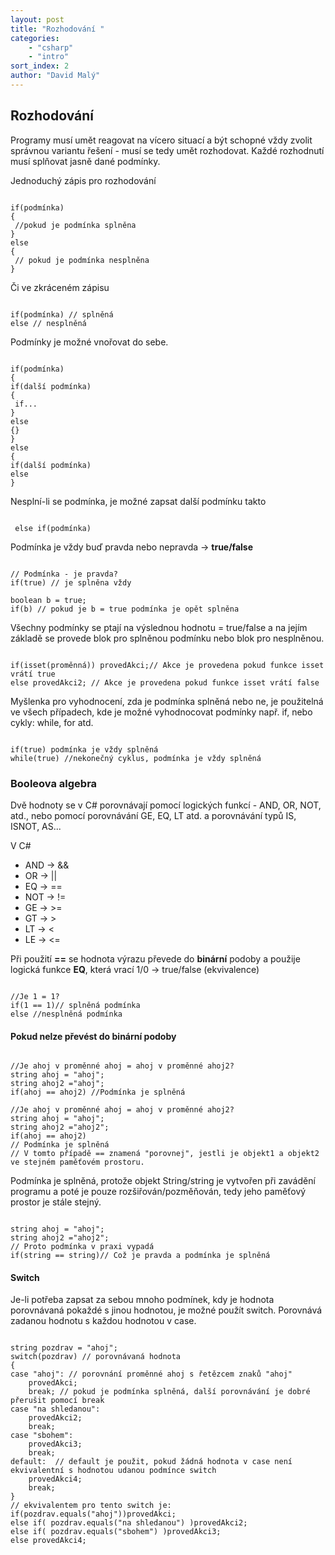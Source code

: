 ```yaml
---
layout: post
title: "Rozhodování "
categories:
    - "csharp"
    - "intro"
sort_index: 2
author: "David Malý"
--- 
```



## Rozhodování


Programy musí umět reagovat na vícero situací a být schopné vždy zvolit správnou variantu řešení - musí se tedy umět rozhodovat.
Každé rozhodnutí musí splňovat jasně dané podmínky.



Jednoduchý zápis pro rozhodování


```

if(podmínka)
{
 //pokud je podmínka splněna
}
else
{
 // pokud je podmínka nesplněna
}

```


Či ve zkráceném zápisu


```

if(podmínka) // splněná
else // nesplněná

```


Podmínky je možné vnořovat do sebe.


```

if(podmínka)
{if(další podmínka){ if...}else{}
}
else
{if(další podmínka)else
}

```


Nesplní-li se podmínka, je možné zapsat další podmínku takto


```

 else if(podmínka)

```


Podmínka je vždy buď pravda nebo nepravda -> **true/false**


```

// Podmínka - je pravda?
if(true) // je splněna vždy

boolean b = true;
if(b) // pokud je b = true podmínka je opět splněna

```


Všechny podmínky se ptají na výslednou hodnotu = true/false a na jejím základě se provede blok pro splněnou podmínku nebo blok pro nesplněnou.


```

if(isset(proměnná)) provedAkci;// Akce je provedena pokud funkce isset vrátí true
else provedAkci2; // Akce je provedena pokud funkce isset vrátí false

```


Myšlenka pro vyhodnocení, zda je podmínka splněná nebo ne, je použitelná ve všech případech, kde je možné vyhodnocovat podmínky např. if, nebo cykly: while, for atd.


```

if(true) podmínka je vždy splněná
while(true) //nekonečný cyklus, podmínka je vždy splněná

```





### Booleova algebra


Dvě hodnoty se v C# porovnávají pomocí logických funkcí - AND, OR, NOT, atd., nebo pomocí porovnávání GE, EQ, LT atd. a porovnávání typů IS, ISNOT, AS... 

V C#
- AND -> &&
- OR -> ||
- EQ -> ==
- NOT -> !=
- GE -> >=
- GT -> >
- LT -> <
- LE -> <=




Při použití **==** se hodnota výrazu převede do **binární** podoby a použije logická funkce **EQ**, která vrací 1/0 -> true/false (ekvivalence)


```

//Je 1 = 1?
if(1 == 1)// splněná podmínka
else //nesplněná podmínka

```

#### Pokud nelze převést do binární podoby

```

//Je ahoj v proměnné ahoj = ahoj v proměnné ahoj2?
string ahoj = "ahoj";
string ahoj2 ="ahoj";
if(ahoj == ahoj2) //Podmínka je splněná

//Je ahoj v proměnné ahoj = ahoj v proměnné ahoj2?
string ahoj = "ahoj";
string ahoj2 ="ahoj2";
if(ahoj == ahoj2)
// Podmínka je splněná
// V tomto případě == znamená "porovnej", jestli je objekt1 a objekt2 ve stejném paměťovém prostoru. 

```


Podmínka je splněná, protože objekt String/string je vytvořen při zavádění programu a poté je pouze rozšiřován/pozměňován, tedy jeho paměťový prostor je stále stejný.


```

string ahoj = "ahoj"; 
string ahoj2 ="ahoj2";
// Proto podmínka v praxi vypadá
if(string == string)// Což je pravda a podmínka je splněná

```


#### Switch


Je-li potřeba zapsat za sebou mnoho podmínek, kdy je hodnota porovnávaná pokaždé s jinou hodnotou, je možné použít switch.
Porovnává zadanou hodnotu s každou hodnotou v case.

```

string pozdrav = "ahoj"; 
switch(pozdrav) // porovnávaná hodnota
{case "ahoj": // porovnání proměnné ahoj s řetězcem znaků "ahoj"	provedAkci;	break; // pokud je podmínka splněná, další porovnávání je dobré přerušit pomocí breakcase "na shledanou":	provedAkci2;	break;case "sbohem":	provedAkci3;	break;default:  // default je použit, pokud žádná hodnota v case není ekvivalentní s hodnotou udanou podmínce switch	provedAkci4;	break;
}
// ekvivalentem pro tento switch je:
if(pozdrav.equals("ahoj"))provedAkci;
else if( pozdrav.equals("na shledanou") )provedAkci2;
else if( pozdrav.equals("sbohem") )provedAkci3;
else provedAkci4;

```

